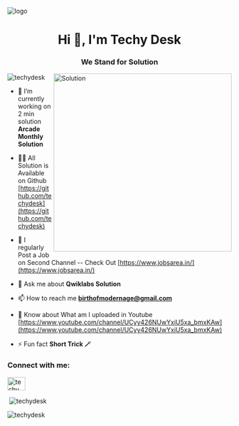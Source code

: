 ![logo](https://github.com/techydesk/TechyDesk/blob/main/Blue%20White%20Simple%20Business%20Solution%20LinkedIn%20Banner.png)
<h1 align="center">Hi 👋, I'm Techy Desk</h1>
<h3 align="center">We Stand for Solution</h3>

<img align="right" alt="Solution" width="400px" src="https://user-images.githubusercontent.com/55389276/140866485-8fb1c876-9a8f-4d6a-98dc-08c4981eaf70.gif">

<p align="left"> <img src="https://komarev.com/ghpvc/?username=techydesk&label=Profile%20views&color=0e75b6&style=flat" alt="techydesk" /> </p>

- 🌱 I’m currently working on 2 min solution **Arcade Monthly Solution**

- 👨‍💻 All Solution is Available on Github [https://github.com/techydesk](https://github.com/techydesk)

- 📝 I regularly Post a Job on Second Channel -- Check Out [https://www.jobsarea.in/](https://www.jobsarea.in/)

- 💬 Ask me about **Qwiklabs Solution**

- 📫 How to reach me **birthofmodernage@gmail.com**

- 📄 Know about What am I uploaded in Youtube [https://www.youtube.com/channel/UCyy426NUwYxiU5xa_bmxKAw](https://www.youtube.com/channel/UCyy426NUwYxiU5xa_bmxKAw)

- ⚡ Fun fact **Short Trick 🪄**

<h3 align="left">Connect with me:</h3>
<p align="left">
<a href="https://www.youtube.com/channel/UCyy426NUwYxiU5xa_bmxKAw" target="blank"><img align="center" src="https://raw.githubusercontent.com/rahuldkjain/github-profile-readme-generator/master/src/images/icons/Social/youtube.svg" alt="techy desk" height="30" width="40" /></a>
</p>

<p>&nbsp;<img align="center" src="https://github-readme-stats.vercel.app/api?username=techydesk&show_icons=true&locale=en" alt="techydesk" /></p>

<p><img align="center" src="https://github-readme-streak-stats.herokuapp.com/?user=techydesk&" alt="techydesk" /></p>
